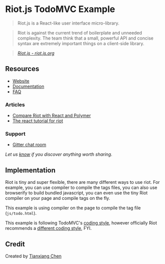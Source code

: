 # Riot.js TodoMVC Example

> Riot.js is a React-like user interface micro-library.

> Riot is against the current trend of boilerplate and unneeded complexity. The team think that a small, powerful API and concise syntax are extremely important things on a client-side library.

> _[Riot.js - riot.js.org](http://riot.js.org/)_

## Resources

- [Website](http://riot.js.org/)
- [Documentation](http://riot.js.org/guide/)
- [FAQ](http://riot.js.org/faq/)

### Articles

- [Compare Riot with React and Polymer](http://riot.js.org/compare/)
- [The react tutorial for riot](https://juriansluiman.nl/article/154/the-react-tutorial-for-riot)

### Support

- [Gitter chat room](https://gitter.im/riot/riot)

_Let us [know](https://github.com/tastejs/todomvc/issues) if you discover anything worth sharing._

## Implementation

Riot is tiny and super flexible, there are many different ways to use riot. For example, you can use compiler to compile the tags files, you can also use browserify to build bundled javascript, you can even use the tiny Riot compiler on your page and compile tags on the fly.

This example is using compiler on the page to compile the tag file (`js/todo.html`).

This example is following TodoMVC's [coding style](https://github.com/tastejs/todomvc/blob/master/codestyle.md), however officially Riot recommends a [different coding style](https://github.com/riot/riot/blob/master/CONTRIBUTING.md), FYI.

## Credit

Created by [Tianxiang Chen](https://github.com/txchen)
